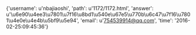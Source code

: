 {'username': u'nbajiaoshi', 'path': u'1172/1172.html', 'answer': u'\u6e90\u4ee3\u7801\u7f16\u8bd1\u540e\u67e5\u770b\u6c47\u7f16\u7801\u4e0e\u4e4b\u5bf9\u5e94', 'email': u'754539914@qq.com', 'time': '2016-02-25:09:45:36'}